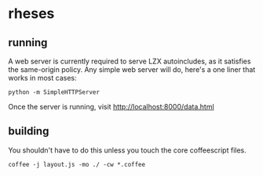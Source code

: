 rheses
======

running
--------
A web server is currently required to serve LZX autoincludes, as it satisfies the same-origin policy. Any simple web server will do, here's a one liner that works in most cases:

    python -m SimpleHTTPServer

Once the server is running, visit [http://localhost:8000/data.html]()

building
--------
You shouldn't have to do this unless you touch the core coffeescript files.

    coffee -j layout.js -mo ./ -cw *.coffee


